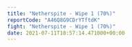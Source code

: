 ```yaml
---
title: "Netherspite - Wipe 1 (70%)"
reportCode: "A46Q8G9CDrYTftdK"
fight: "Netherspite - Wipe 1 (70%)"
date: 2021-07-11T18:57:14.471000+00:00
---
```

